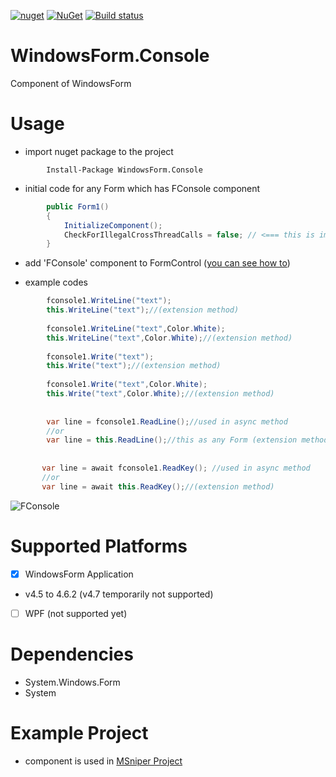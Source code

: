 [![nuget](https://img.shields.io/badge/Nuget-WindowsForm.Console-brightgreen.svg?maxAge=259200)](https://www.nuget.org/packages/WindowsForm.Console)
[![NuGet](https://img.shields.io/nuget/v/WindowsForm.Console.svg)](https://www.nuget.org/packages/WindowsForm.Console)
[![Build status](https://ci.appveyor.com/api/projects/status/enn19h5tkvhy2w95?svg=true)](https://ci.appveyor.com/project/msx752/windowsform-console)

# WindowsForm.Console
Component of WindowsForm

# Usage
- import nuget package to the project

```
        Install-Package WindowsForm.Console
```
- initial code for any Form which has FConsole component
```c#
        public Form1()
        {
            InitializeComponent();
            CheckForIllegalCrossThreadCalls = false; // <=== this is important for async access to thread
        }
```
- add 'FConsole' component to FormControl ([you can see how to](https://stackoverflow.com/questions/2101171/how-to-add-user-control-in-the-toolbox-for-c-net-for-winforms-by-importing-the))

- example codes
```c#
        fconsole1.WriteLine("text");
        this.WriteLine("text");//(extension method)
        
        fconsole1.WriteLine("text",Color.White);
        this.WriteLine("text",Color.White);//(extension method)
        
        fconsole1.Write("text");
        this.Write("text");//(extension method)
        
        fconsole1.Write("text",Color.White);
        this.Write("text",Color.White);//(extension method)
        
        
        var line = fconsole1.ReadLine();//used in async method
        //or
        var line = this.ReadLine();//this as any Form (extension method)
        
       
       var line = await fconsole1.ReadKey(); //used in async method
       //or
       var line = await this.ReadKey();//(extension method)
```
![FConsole](https://raw.githubusercontent.com/msx752/WindowsForm.Console/master/example1.png)

# Supported Platforms
- [x] WindowsForm Application
- v4.5 to 4.6.2 (v4.7 temporarily not supported)
- [ ] WPF (not supported yet)

# Dependencies
- System.Windows.Form
- System

# Example Project
- component is used in [MSniper Project](https://github.com/msx752/MSniper)
